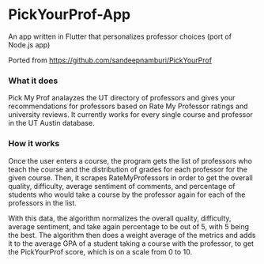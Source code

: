 # PickYourProf-App
An app written in Flutter that personalizes professor choices (port of Node.js app)

Ported from https://github.com/sandeepnamburi/PickYourProf

### What it does
Pick My Prof analayzes the UT directory of professors and gives your recommendations for professors based on Rate My Professor ratings and university reviews. It currently works for every single course and professor in the UT Austin database.

### How it works
Once the user enters a course, the program gets the list of professors who teach the course and the distribution of grades
for each professor for the given course. Then, it scrapes RateMyProfessors in order to get the overall quality, difficulty, average sentiment of comments, and percentage of students who would take a course by the professor again for each of the professors in the list.

With this data, the algorithm normalizes the overall quality, difficulty, average sentiment, and take again percentage to be out of 5, with 5 being the best. The algorithm then does a weight average of the metrics and adds it to the average GPA of a student taking a course with the professor, to get the PickYourProf score, which is on a scale from 0 to 10.
